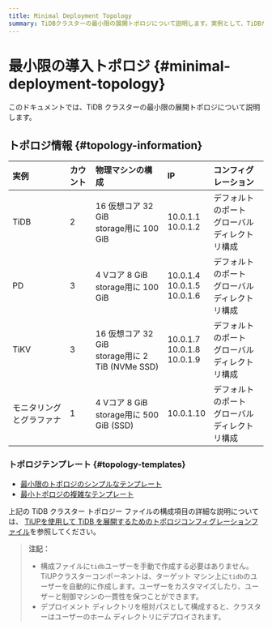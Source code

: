 ```yaml
---
title: Minimal Deployment Topology
summary: TiDBクラスターの最小限の展開トポロジについて説明します。実例として、TiDBが2つ、PDが3つ、TiKVが3つ、モニタリングとグラファナが1つ必要です。詳細な構成項目については、TiUPを使用してTiDBを展開するためのトポロジコンフィグレーションファイルを参照してください。
---
```


# 最小限の導入トポロジ {#minimal-deployment-topology}

このドキュメントでは、TiDB クラスターの最小限の展開トポロジについて説明します。

## トポロジ情報 {#topology-information}

| 実例           | カウント | 物理マシンの構成                                      | IP                                   | コンフィグレーション                  |
| :----------- | :--- | :-------------------------------------------- | :----------------------------------- | :-------------------------- |
| TiDB         | 2    | 16 仮想コア 32 GiB<br/>storage用に 100 GiB          | 10.0.1.1<br/> 10.0.1.2               | デフォルトのポート<br/>グローバルディレクトリ構成 |
| PD           | 3    | 4 Vコア 8 GiB<br/>storage用に 100 GiB             | 10.0.1.4<br/> 10.0.1.5<br/> 10.0.1.6 | デフォルトのポート<br/>グローバルディレクトリ構成 |
| TiKV         | 3    | 16 仮想コア 32 GiB<br/>storage用に 2 TiB (NVMe SSD) | 10.0.1.7<br/> 10.0.1.8<br/> 10.0.1.9 | デフォルトのポート<br/>グローバルディレクトリ構成 |
| モニタリングとグラファナ | 1    | 4 Vコア 8 GiB<br/>storage用に 500 GiB (SSD)       | 10.0.1.10                            | デフォルトのポート<br/>グローバルディレクトリ構成 |

### トポロジテンプレート {#topology-templates}

-   [最小限のトポロジのシンプルなテンプレート](https://github.com/pingcap/docs/blob/master/config-templates/simple-mini.yaml)
-   [最小トポロジの複雑なテンプレート](https://github.com/pingcap/docs/blob/master/config-templates/complex-mini.yaml)

上記の TiDB クラスター トポロジー ファイルの構成項目の詳細な説明については、 [TiUPを使用して TiDB を展開するためのトポロジコンフィグレーションファイル](/tiup/tiup-cluster-topology-reference.md)を参照してください。

> **注記：**
>
> -   構成ファイルに`tidb`ユーザーを手動で作成する必要はありません。 TiUPクラスターコンポーネントは、ターゲット マシン上に`tidb`のユーザーを自動的に作成します。ユーザーをカスタマイズしたり、ユーザーと制御マシンの一貫性を保つことができます。
> -   デプロイメント ディレクトリを相対パスとして構成すると、クラスターはユーザーのホーム ディレクトリにデプロイされます。
